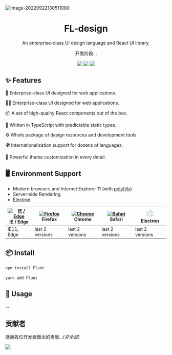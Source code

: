 ![image-20220922130511080](https://found-img-blog.oss-cn-hangzhou.aliyuncs.com/img/image-20220922130511080.png)

<h1 align="center"> FL-design</h1>

<div align="center">
  An enterprise-class UI design language and React UI library.
</div>
<div align="center">
  <p>开发阶段...</p>
  <img src="https://img.shields.io/static/v1?label=React&message=v18.0.0&color=blue&style=flat-square"/>
   <img src="https://img.shields.io/static/v1?label=TypeScript&message=%20&color=blue&style=flat-square"/>
       <img src="https://img.shields.io/static/v1?label=SCSS&message=%20&color=ff69b4&style=flat-square&logoColor=white&labelColor=ff69b4"/>
</div>

<div align="left">
  <h2>✨ Features</h2>
   <p>🌈 Enterprise-class UI designed for web applications.</p>
  <p>🐱‍🏍 Enterprise-class UI designed for web applications.</p>
  <p>📦 A set of high-quality React components out of the box.</p>
  <p>🤑 Written in TypeScript with predictable static types.</p>
  <p>⚙️ Whole package of design resources and development tools.</p>
  <p>🌍 Internationalization support for dozens of languages.</p>
  <p>🎨 Powerful theme customization in every detail.</p>
</div>



## 🖥 Environment Support
- Modern browsers and Internet Explorer 11 (with [polyfills](https://stackoverflow.com/questions/57020976/polyfills-in-2019-for-ie11))
- Server-side Rendering
- [Electron](https://www.electronjs.org/)

| [<img src="https://raw.githubusercontent.com/alrra/browser-logos/master/src/edge/edge_48x48.png" alt="IE / Edge" width="24px" height="24px" />](http://godban.github.io/browsers-support-badges/)<br>IE / Edge | [<img src="https://raw.githubusercontent.com/alrra/browser-logos/master/src/firefox/firefox_48x48.png" alt="Firefox" width="24px" height="24px" />](http://godban.github.io/browsers-support-badges/)<br>Firefox | [<img src="https://raw.githubusercontent.com/alrra/browser-logos/master/src/chrome/chrome_48x48.png" alt="Chrome" width="24px" height="24px" />](http://godban.github.io/browsers-support-badges/)<br>Chrome | [<img src="https://raw.githubusercontent.com/alrra/browser-logos/master/src/safari/safari_48x48.png" alt="Safari" width="24px" height="24px" />](http://godban.github.io/browsers-support-badges/)<br>Safari | [<img src="https://raw.githubusercontent.com/alrra/browser-logos/master/src/electron/electron_48x48.png" alt="Electron" width="24px" height="24px" />](http://godban.github.io/browsers-support-badges/)<br>Electron |
| --- | --- | --- | --- | --- |
| IE11, Edge | last 2 versions | last 2 versions | last 2 versions | last 2 versions |


## 📦 Install

```bash
npm install Flunt
```

```bash
yarn add Flunt
```

## 🔨 Usage

...

## 贡献者

感谢各位开发者做出的贡献...(_非全部_)

<a href="https://github.com/Louekjjk/xd-design">
  <img src="https://contrib.rocks/image?repo=Found-404/Fl-UI"/>
</a>

